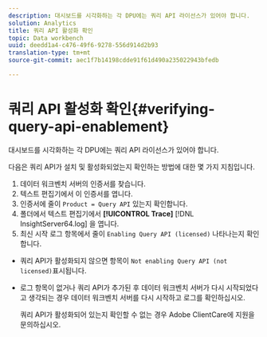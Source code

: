 ```yaml
---
description: 대시보드를 시각화하는 각 DPU에는 쿼리 API 라이선스가 있어야 합니다.
solution: Analytics
title: 쿼리 API 활성화 확인
topic: Data workbench
uuid: deedd1a4-c476-49f6-9278-556d914d2b93
translation-type: tm+mt
source-git-commit: aec1f7b14198cdde91f61d490a235022943bfedb

---
```



# 쿼리 API 활성화 확인{#verifying-query-api-enablement}

대시보드를 시각화하는 각 DPU에는 쿼리 API 라이선스가 있어야 합니다.

다음은 쿼리 API가 설치 및 활성화되었는지 확인하는 방법에 대한 몇 가지 지침입니다.

1. 데이터 워크벤치 서버의 인증서를 찾습니다.
1. 텍스트 편집기에서 이 인증서를 엽니다.
1. 인증서에 줄이 `Product = Query API` 있는지 확인합니다.
1. 폴더에서 텍스트 편집기에서 **[!UICONTROL Trace]** [!DNL InsightServer64.log] 을 엽니다.
1. 최신 시작 로그 항목에서 줄이 `Enabling Query API (licensed)` 나타나는지 확인합니다.

* 쿼리 API가 활성화되지 않으면 항목이 `Not enabling Query API (not licensed)`표시됩니다.
* 로그 항목이 없거나 쿼리 API가 추가된 후 데이터 워크벤치 서버가 다시 시작되었다고 생각되는 경우 데이터 워크벤치 서버를 다시 시작하고 로그를 확인하십시오.

   쿼리 API가 활성화되어 있는지 확인할 수 없는 경우 Adobe ClientCare에 지원을 문의하십시오.
